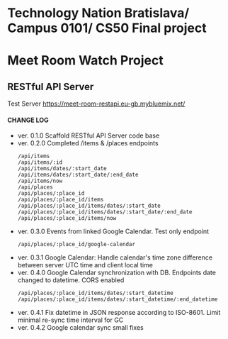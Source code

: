 Technology Nation Bratislava/ Campus 0101/ CS50 Final project
=============================================================
# Meet Room Watch Project
## RESTful API Server

Test Server <https://meet-room-restapi.eu-gb.mybluemix.net/>

#### CHANGE LOG
* ver. 0.1.0 Scaffold RESTful API Server code base
* ver. 0.2.0 Completed /items & /places endpoints
    ```
    /api/items
    /api/items/:id
    /api/items/dates/:start_date
    /api/items/dates/:start_date/:end_date
    /api/items/now
    /api/places
    /api/places/:place_id
    /api/places/:place_id/items
    /api/places/:place_id/items/dates/:start_date
    /api/places/:place_id/items/dates/:start_date/:end_date
    /api/places/:place_id/items/now
    ```
* ver. 0.3.0 Events from linked Google Calendar. Test only endpoint
    ```
    /api/places/:place_id/google-calendar
    ```
* ver. 0.3.1 Google Calendar: Handle calendar's time zone difference between server UTC time and client local time
* ver. 0.4.0 Google Calendar synchronization with DB. Endpoints date changed to datetime. CORS enabled
    ```
    /api/places/:place_id/items/dates/:start_datetime
    /api/places/:place_id/items/dates/:start_datetime/:end_datetime
    ```
* ver. 0.4.1 Fix datetime in JSON response according to ISO-8601. Limit minimal re-sync time interval for GC
* ver. 0.4.2 Google calendar sync small fixes